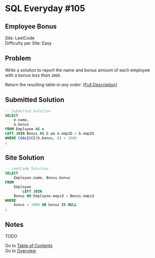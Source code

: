 # SQL Everyday \#105

## Employee Bonus

Site: LeetCode\
Difficulty per Site: Easy

## Problem

Write a solution to report the name and bonus amount of each employee with a bonus *less than* `1000`.

Return the resulting table in *any order*. [[Full Description](https://leetcode.com/problems/employee-bonus/description/)]

## Submitted Solution

```sql
-- Submitted Solution
SELECT
    e.name,
    b.bonus
FROM Employee AS e
LEFT JOIN Bonus AS b on e.empID = b.empID
WHERE COALESCE(b.bonus, 0) < 1000
;
```

## Site Solution

```sql
-- LeetCode Solution 
SELECT
    Employee.name, Bonus.bonus
FROM
    Employee
        LEFT JOIN
    Bonus ON Employee.empid = Bonus.empid
WHERE
    bonus < 1000 OR bonus IS NULL
;
```

## Notes

TODO

Go to [Table of Contents](/README.md#contents)\
Go to [Overview](/README.md)
